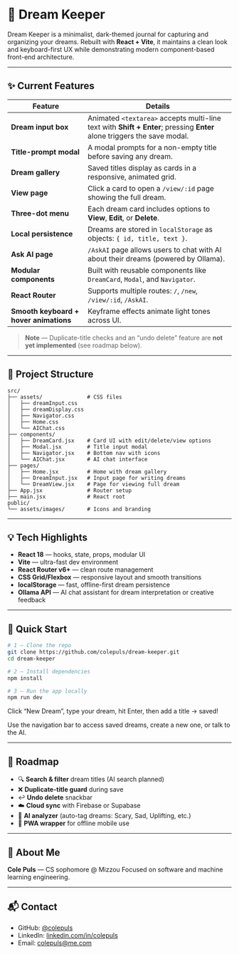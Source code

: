 # 🌙 Dream Keeper

Dream Keeper is a minimalist, dark-themed journal for capturing and organizing your dreams.
Rebuilt with **React + Vite**, it maintains a clean look and keyboard-first UX while demonstrating modern component-based front-end architecture.

---

## ✨ Current Features

| Feature                                | Details                                                                                                                 |
| -------------------------------------- | ----------------------------------------------------------------------------------------------------------------------- |
| **Dream input box**                    | Animated `<textarea>` accepts multi-line text with **Shift + Enter**; pressing **Enter** alone triggers the save modal. |
| **Title-prompt modal**                 | A modal prompts for a non-empty title before saving any dream.                                                          |
| **Dream gallery**                      | Saved titles display as cards in a responsive, animated grid.                                                           |
| **View page**                          | Click a card to open a `/view/:id` page showing the full dream.                                                         |
| **Three-dot menu**                     | Each dream card includes options to **View**, **Edit**, or **Delete**.                                                  |
| **Local persistence**                  | Dreams are stored in `localStorage` as objects: `{ id, title, text }`.                                                  |
| **Ask AI page**                        | `/AskAI` page allows users to chat with AI about their dreams (powered by Ollama).                                      |
| **Modular components**                 | Built with reusable components like `DreamCard`, `Modal`, and `Navigator`.                                              |
| **React Router**                       | Supports multiple routes: `/`, `/new`, `/view/:id`, `/AskAI`.                                                           |
| **Smooth keyboard + hover animations** | Keyframe effects animate light tones across UI.                                                                         |

> **Note** — Duplicate-title checks and an “undo delete” feature are **not yet implemented** (see roadmap below).

---

## 📁 Project Structure

```plaintext
src/
├── assets/              # CSS files
│   ├── dreamInput.css
│   ├── dreamDisplay.css
│   ├── Navigator.css
│   ├── Home.css
│   └── AIChat.css
├── components/
│   ├── DreamCard.jsx    # Card UI with edit/delete/view options
│   ├── Modal.jsx        # Title input modal
│   ├── Navigator.jsx    # Bottom nav with icons
│   └── AIChat.jsx       # AI chat interface
├── pages/
│   ├── Home.jsx         # Home with dream gallery
│   ├── DreamInput.jsx   # Input page for writing dreams
│   └── DreamView.jsx    # Page for viewing full dream
├── App.jsx              # Router setup
├── main.jsx             # React root
public/
└── assets/images/       # Icons and branding
```

---

## 💡 Tech Highlights

* **React 18** — hooks, state, props, modular UI
* **Vite** — ultra-fast dev environment
* **React Router v6+** — clean route management
* **CSS Grid/Flexbox** — responsive layout and smooth transitions
* **localStorage** — fast, offline-first dream persistence
* **Ollama API** — AI chat assistant for dream interpretation or creative feedback

---

## 🚀 Quick Start

```bash
# 1 – Clone the repo
git clone https://github.com/colepuls/dream-keeper.git
cd dream-keeper

# 2 – Install dependencies
npm install

# 3 – Run the app locally
npm run dev
```

Click “New Dream”, type your dream, hit Enter, then add a title → saved!

Use the navigation bar to access saved dreams, create a new one, or talk to the AI.

---

## 🚣️ Roadmap

* 🔍 **Search & filter** dream titles (AI search planned)
* ❌ **Duplicate-title guard** during save
* ↩️ **Undo delete** snackbar
* ☁️ **Cloud sync** with Firebase or Supabase
* 🧠 **AI analyzer** (auto-tag dreams: Scary, Sad, Uplifting, etc.)
* 📱 **PWA wrapper** for offline mobile use

---

## 👤 About Me

**Cole Puls** — CS sophomore @ Mizzou
Focused on software and machine learning engineering.

---

## 📬 Contact

* GitHub: [@colepuls](https://github.com/colepuls)
* LinkedIn: [linkedin.com/in/colepuls](https://linkedin.com/in/colepuls)
* Email: [colepuls@me.com](mailto:colepuls@me.com)

